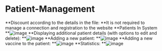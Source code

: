 # Patient-Management
**Discount according to the details in the file:
**It is not required to manage a connection and registration to the website
**Patients In System
**![image](https://github.com/MichalAbargel/Patient-Management/assets/73194579/98e5f930-9586-463a-beb3-a4735fa5a51a)
**Displaying additional patient details (with options to edit and delete):
**![image](https://github.com/MichalAbargel/Patient-Management/assets/73194579/13c9c698-6705-4af2-9ef7-3407f474261a)
**Adding a new patient:
**![image](https://github.com/MichalAbargel/Patient-Management/assets/73194579/48bcdbb4-9980-4049-9211-8a907811330a)
**Adding a new vaccine to the patient:
**![image](https://github.com/MichalAbargel/Patient-Management/assets/73194579/953051b6-8fea-4dd1-8ac4-82da5b59d10d)
**Statistics:
**![image](https://github.com/MichalAbargel/Patient-Management/assets/73194579/1f1b3b78-af77-444c-968e-f1596cae5750)
